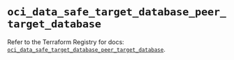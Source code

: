 # `oci_data_safe_target_database_peer_target_database`

Refer to the Terraform Registry for docs: [`oci_data_safe_target_database_peer_target_database`](https://registry.terraform.io/providers/hashicorp/oci/7.19.0/docs/resources/data_safe_target_database_peer_target_database).
